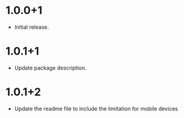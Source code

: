 # 1.0.0+1

* Initial release.

# 1.0.1+1
* Update package description.

# 1.0.1+2
* Update the readme file to include the limitation for mobile devices
